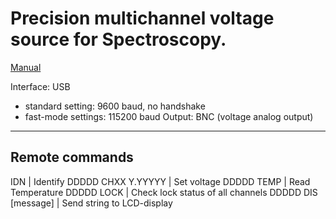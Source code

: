 # Precision multichannel voltage source for Spectroscopy.

[Manual](https://www.manualslib.com/manual/1288197/Stahl-Electronics-Bs-Series.html?page=28#manual)

Interface: USB 
- standard setting: 9600 baud, no handshake
- fast-mode settings: 115200 baud
Output: BNC (voltage analog output)

---
## Remote commands
IDN | Identify
DDDDD CHXX Y.YYYYY | Set voltage
DDDDD TEMP | Read Temperature
DDDDD LOCK | Check lock status of all channels
DDDDD DIS [message] | Send string to LCD-display
